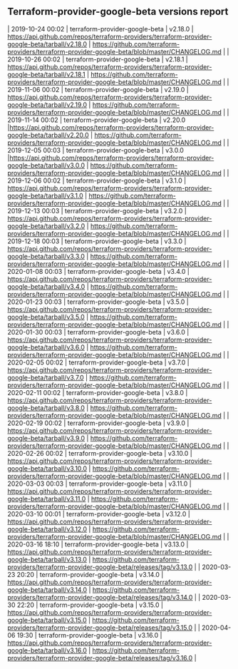 ## Terraform-provider-google-beta versions report

| 2019-10-24 00:02 | terraform-provider-google-beta | v2.18.0 | https://api.github.com/repos/terraform-providers/terraform-provider-google-beta/tarball/v2.18.0 | https://github.com/terraform-providers/terraform-provider-google-beta/blob/master/CHANGELOG.md |
| 2019-10-26 00:02 | terraform-provider-google-beta | v2.18.1 | https://api.github.com/repos/terraform-providers/terraform-provider-google-beta/tarball/v2.18.1 | https://github.com/terraform-providers/terraform-provider-google-beta/blob/master/CHANGELOG.md |
| 2019-11-06 00:02 | terraform-provider-google-beta | v2.19.0 | https://api.github.com/repos/terraform-providers/terraform-provider-google-beta/tarball/v2.19.0 | https://github.com/terraform-providers/terraform-provider-google-beta/blob/master/CHANGELOG.md |
| 2019-11-14 00:02 | terraform-provider-google-beta | v2.20.0 |https://api.github.com/repos/terraform-providers/terraform-provider-google-beta/tarball/v2.20.0 | https://github.com/terraform-providers/terraform-provider-google-beta/blob/master/CHANGELOG.md |
| 2019-12-05 00:03 | terraform-provider-google-beta | v3.0.0  |https://api.github.com/repos/terraform-providers/terraform-provider-google-beta/tarball/v3.0.0 | https://github.com/terraform-providers/terraform-provider-google-beta/blob/master/CHANGELOG.md |
| 2019-12-06 00:02 | terraform-provider-google-beta | v3.1.0 | https://api.github.com/repos/terraform-providers/terraform-provider-google-beta/tarball/v3.1.0 | https://github.com/terraform-providers/terraform-provider-google-beta/blob/master/CHANGELOG.md |
| 2019-12-13 00:03 | terraform-provider-google-beta | v3.2.0 | https://api.github.com/repos/terraform-providers/terraform-provider-google-beta/tarball/v3.2.0 | https://github.com/terraform-providers/terraform-provider-google-beta/blob/master/CHANGELOG.md |
| 2019-12-18 00:03 | terraform-provider-google-beta | v3.3.0 | https://api.github.com/repos/terraform-providers/terraform-provider-google-beta/tarball/v3.3.0 | https://github.com/terraform-providers/terraform-provider-google-beta/blob/master/CHANGELOG.md |
| 2020-01-08 00:03 | terraform-provider-google-beta | v3.4.0 | https://api.github.com/repos/terraform-providers/terraform-provider-google-beta/tarball/v3.4.0 | https://github.com/terraform-providers/terraform-provider-google-beta/blob/master/CHANGELOG.md |
| 2020-01-23 00:03 | terraform-provider-google-beta | v3.5.0 | https://api.github.com/repos/terraform-providers/terraform-provider-google-beta/tarball/v3.5.0 | https://github.com/terraform-providers/terraform-provider-google-beta/blob/master/CHANGELOG.md |
| 2020-01-30 00:03 | terraform-provider-google-beta | v3.6.0 | https://api.github.com/repos/terraform-providers/terraform-provider-google-beta/tarball/v3.6.0 | https://github.com/terraform-providers/terraform-provider-google-beta/blob/master/CHANGELOG.md |
| 2020-02-05 00:02 | terraform-provider-google-beta | v3.7.0 | https://api.github.com/repos/terraform-providers/terraform-provider-google-beta/tarball/v3.7.0 | https://github.com/terraform-providers/terraform-provider-google-beta/blob/master/CHANGELOG.md |
| 2020-02-11 00:02 | terraform-provider-google-beta | v3.8.0 | https://api.github.com/repos/terraform-providers/terraform-provider-google-beta/tarball/v3.8.0 | https://github.com/terraform-providers/terraform-provider-google-beta/blob/master/CHANGELOG.md |
| 2020-02-19 00:02 | terraform-provider-google-beta | v3.9.0 | https://api.github.com/repos/terraform-providers/terraform-provider-google-beta/tarball/v3.9.0 | https://github.com/terraform-providers/terraform-provider-google-beta/blob/master/CHANGELOG.md |
| 2020-02-26 00:02 | terraform-provider-google-beta | v3.10.0 | https://api.github.com/repos/terraform-providers/terraform-provider-google-beta/tarball/v3.10.0 | https://github.com/terraform-providers/terraform-provider-google-beta/blob/master/CHANGELOG.md |
| 2020-03-03 00:03 | terraform-provider-google-beta | v3.11.0 | https://api.github.com/repos/terraform-providers/terraform-provider-google-beta/tarball/v3.11.0 | https://github.com/terraform-providers/terraform-provider-google-beta/blob/master/CHANGELOG.md |
| 2020-03-10 00:01 | terraform-provider-google-beta | v3.12.0 | https://api.github.com/repos/terraform-providers/terraform-provider-google-beta/tarball/v3.12.0 | https://github.com/terraform-providers/terraform-provider-google-beta/blob/master/CHANGELOG.md |
| 2020-03-16 18:10 | terraform-provider-google-beta | v3.13.0 | https://api.github.com/repos/terraform-providers/terraform-provider-google-beta/tarball/v3.13.0 | https://github.com/terraform-providers/terraform-provider-google-beta/releases/tag/v3.13.0 |
| 2020-03-23 20:20 | terraform-provider-google-beta | v3.14.0 | https://api.github.com/repos/terraform-providers/terraform-provider-google-beta/tarball/v3.14.0 | https://github.com/terraform-providers/terraform-provider-google-beta/releases/tag/v3.14.0 |
| 2020-03-30 22:20 | terraform-provider-google-beta | v3.15.0 | https://api.github.com/repos/terraform-providers/terraform-provider-google-beta/tarball/v3.15.0 | https://github.com/terraform-providers/terraform-provider-google-beta/releases/tag/v3.15.0 |
| 2020-04-06 19:30 | terraform-provider-google-beta | v3.16.0 | https://api.github.com/repos/terraform-providers/terraform-provider-google-beta/tarball/v3.16.0 | https://github.com/terraform-providers/terraform-provider-google-beta/releases/tag/v3.16.0 |
